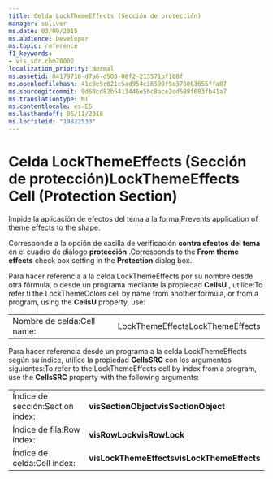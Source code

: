 ```yaml
---
title: Celda LockThemeEffects (Sección de protección)
manager: soliver
ms.date: 03/09/2015
ms.audience: Developer
ms.topic: reference
f1_keywords:
- vis_sdr.chm70002
localization_priority: Normal
ms.assetid: 84179718-d7a6-d503-08f2-213571bf108f
ms.openlocfilehash: 41c9e9c021c5ad954c16599f9e376063655ffa07
ms.sourcegitcommit: 9d60cd82b5413446e5bc8ace2cd689f683fb41a7
ms.translationtype: MT
ms.contentlocale: es-ES
ms.lasthandoff: 06/11/2018
ms.locfileid: "19822533"
---
```

# <a name="lockthemeeffects-cell-protection-section"></a><span data-ttu-id="dcc78-102">Celda LockThemeEffects (Sección de protección)</span><span class="sxs-lookup"><span data-stu-id="dcc78-102">LockThemeEffects Cell (Protection Section)</span></span>

<span data-ttu-id="dcc78-103">Impide la aplicación de efectos del tema a la forma.</span><span class="sxs-lookup"><span data-stu-id="dcc78-103">Prevents application of theme effects to the shape.</span></span> 
  
<span data-ttu-id="dcc78-104">Corresponde a la opción de casilla de verificación **contra efectos del tema** en el cuadro de diálogo **protección** .</span><span class="sxs-lookup"><span data-stu-id="dcc78-104">Corresponds to the **From theme effects** check box setting in the **Protection** dialog box.</span></span> 
  
<span data-ttu-id="dcc78-105">Para hacer referencia a la celda LockThemeEffects por su nombre desde otra fórmula, o desde un programa mediante la propiedad **CellsU** , utilice:</span><span class="sxs-lookup"><span data-stu-id="dcc78-105">To refer ti the LockThemeColors cell by name from another formula, or from a program, using the **CellsU** property, use:</span></span> 
  
|||
|:-----|:-----|
|<span data-ttu-id="dcc78-106">Nombre de celda:</span><span class="sxs-lookup"><span data-stu-id="dcc78-106">Cell name:</span></span>  <br/> |<span data-ttu-id="dcc78-107">LockThemeEffects</span><span class="sxs-lookup"><span data-stu-id="dcc78-107">LockThemeEffects</span></span>  <br/> |
   
<span data-ttu-id="dcc78-108">Para hacer referencia desde un programa a la celda LockThemeEffects según su índice, utilice la propiedad **CellsSRC** con los argumentos siguientes:</span><span class="sxs-lookup"><span data-stu-id="dcc78-108">To refer to the LockThemeEffects cell by index from a program, use the **CellsSRC** property with the following arguments:</span></span> 
  
|||
|:-----|:-----|
|<span data-ttu-id="dcc78-109">Índice de sección:</span><span class="sxs-lookup"><span data-stu-id="dcc78-109">Section index:</span></span>  <br/> |<span data-ttu-id="dcc78-110">**visSectionObject**</span><span class="sxs-lookup"><span data-stu-id="dcc78-110">**visSectionObject**</span></span> <br/> |
|<span data-ttu-id="dcc78-111">Índice de fila:</span><span class="sxs-lookup"><span data-stu-id="dcc78-111">Row index:</span></span>  <br/> |<span data-ttu-id="dcc78-112">**visRowLock**</span><span class="sxs-lookup"><span data-stu-id="dcc78-112">**visRowLock**</span></span> <br/> |
|<span data-ttu-id="dcc78-113">Índice de celda:</span><span class="sxs-lookup"><span data-stu-id="dcc78-113">Cell index:</span></span>  <br/> |<span data-ttu-id="dcc78-114">**visLockThemeEffects**</span><span class="sxs-lookup"><span data-stu-id="dcc78-114">**visLockThemeEffects**</span></span> <br/> |
   

